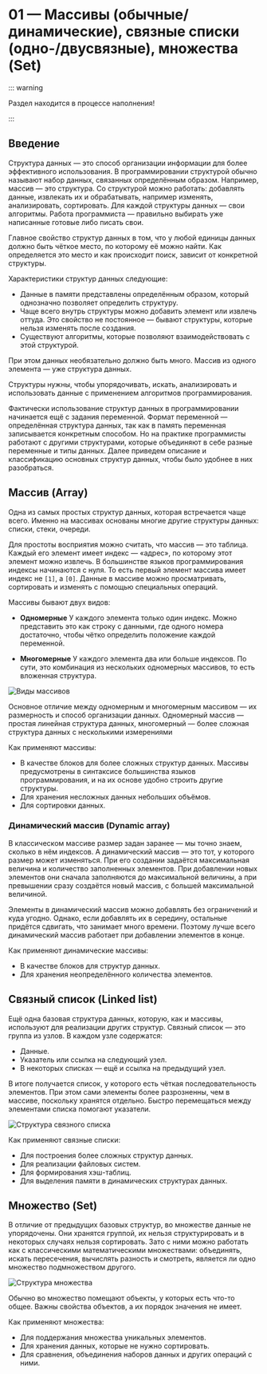 # 01 — Массивы (обычные/динамические), связные списки (одно-/двусвязные), множества (Set)

::: warning

Раздел находится в процессе наполнения!

:::

## Введение

Структура данных — это способ организации информации для более эффективного использования. В программировании структурой обычно называют набор данных, связанных определённым образом. Например, массив — это структура.
Со структурой можно работать: добавлять данные, извлекать их и обрабатывать, например изменять, анализировать, сортировать. Для каждой структуры данных — свои алгоритмы. Работа программиста — правильно выбирать уже написанные готовые либо писать свои.

Главное свойство структур данных в том, что у любой единицы данных должно быть чёткое место, по которому её можно найти. Как определяется это место и как происходит поиск, зависит от конкретной структуры.

Характеристики структур данных следующие:

- Данные в памяти представлены определённым образом, который однозначно позволяет определить структуру.
- Чаще всего внутрь структуры можно добавить элемент или извлечь оттуда. Это свойство не постоянное — бывают структуры, которые нельзя изменять после создания.
- Существуют алгоритмы, которые позволяют взаимодействовать с этой структурой.

При этом данных необязательно должно быть много. Массив из одного элемента — уже структура данных.

Структуры нужны, чтобы упорядочивать, искать, анализировать и использовать данные с применением алгоритмов программирования.

Фактически использование структур данных в программировании начинается ещё с задания переменной. Формат переменной — определённая структура данных, так как в память переменная записывается конкретным способом. Но на практике программисты работают с другими структурами, которые объединяют в себе разные переменные и типы данных. Далее приведем описание и классификацию основных структур данных, чтобы было удобнее в них разобраться.

## Массив (Array)

Одна из самых простых структур данных, которая встречается чаще всего. Именно на массивах основаны многие другие структуры данных: списки, стеки, очереди.

Для простоты восприятия можно считать, что массив — это таблица. Каждый его элемент имеет индекс — «адрес», по которому этот элемент можно извлечь. В большинстве языков программирования индексы начинаются с нуля. То есть первый элемент массива имеет индекс не `[1]`, а `[0]`. Данные в массиве можно просматривать, сортировать и изменять с помощью специальных операций.

Массивы бывают двух видов:

- **Одномерные**
  У каждого элемента только один индекс. Можно представить это как строку с данными, где одного номера достаточно, чтобы чётко определить положение каждой переменной.

- **Многомерные**
  У каждого элемента два или больше индексов. По сути, это комбинация из нескольких одномерных массивов, то есть вложенная структура.

![Виды массивов](https://avatars.mds.yandex.net/get-lpc/1531919/ed6b58ba-05ac-4b61-90cc-00aebd47bc3d/width_1920_q80)

Основное отличие между одномерным и многомерным массивом ― их размерность и способ организации данных. Одномерный массив ― простая линейная структура данных, многомерный ― более сложная структура данных с несколькими измерениями

Как применяют массивы:

- В качестве блоков для более сложных структур данных. Массивы предусмотрены в синтаксисе большинства языков программирования, и на их основе удобно строить другие структуры.
- Для хранения несложных данных небольших объёмов.
- Для сортировки данных.

### Динамический массив (Dynamic array)

В классическом массиве размер задан заранее — мы точно знаем, сколько в нём индексов. А динамический массив — это тот, у которого размер может изменяться. При его создании задаётся максимальная величина и количество заполненных элементов. При добавлении новых элементов они сначала заполняются до максимальной величины, а при превышении сразу создаётся новый массив, с большей максимальной величиной.

Элементы в динамический массив можно добавлять без ограничений и куда угодно. Однако, если добавлять их в середину, остальные придётся сдвигать, что занимает много времени. Поэтому лучше всего динамический массив работает при добавлении элементов в конце.

Как применяют динамические массивы:

- В качестве блоков для структур данных.
- Для хранения неопределённого количества элементов.

## Связный список (Linked list)

Ещё одна базовая структура данных, которую, как и массивы, используют для реализации других структур. Связный список — это группа из узлов. В каждом узле содержатся:

- Данные.
- Указатель или ссылка на следующий узел.
- В некоторых списках — ещё и ссылка на предыдущий узел.

В итоге получается список, у которого есть чёткая последовательность элементов. При этом сами элементы более разрозненны, чем в массиве, поскольку хранятся отдельно. Быстро перемещаться между элементами списка помогают указатели.

![Структура связного списка](https://avatars.mds.yandex.net/get-lpc/403342/d92655b4-2807-4b81-8608-533a836b120f/width_1920_q80)

Как применяют связные списки:

- Для построения более сложных структур данных.
- Для реализации файловых систем.
- Для формирования хэш-таблиц.
- Для выделения памяти в динамических структурах данных.

## Множество (Set)

В отличие от предыдущих базовых структур, во множестве данные не упорядочены. Они хранятся группой, их нельзя структурировать и в некоторых случаях нельзя сортировать. Зато с ними можно работать как с классическими математическими множествами: объединять, искать пересечения, вычислять разность и смотреть, является ли одно множество подмножеством другого.

![Структура множества](https://avatars.mds.yandex.net/get-lpc/403342/e4f8eeee-6cf0-4389-af4a-340cc0ebff7b/width_1920_q80)

Обычно во множество помещают объекты, у которых есть что-то общее. Важны свойства объектов, а их порядок значения не имеет.

Как применяют множества:

- Для поддержания множества уникальных элементов.
- Для хранения данных, которые не нужно сортировать.
- Для сравнения, объединения наборов данных и других операций с ними.
